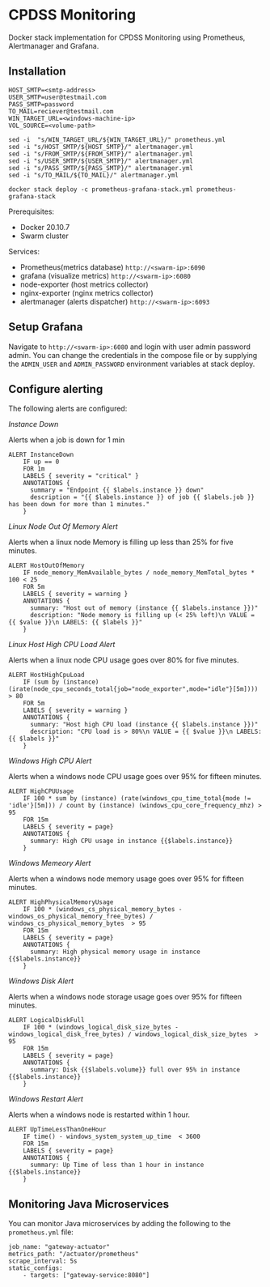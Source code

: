 # CPDSS Monitoring

Docker stack implementation for CPDSS Monitoring using Prometheus, Alertmanager and Grafana.

## Installation

```
HOST_SMTP=<smtp-address>
USER_SMTP=user@testmail.com
PASS_SMTP=password
TO_MAIL=reciever@testmail.com
WIN_TARGET_URL=<windows-machine-ip>
VOL_SOURCE=<volume-path>

sed -i  "s/WIN_TARGET_URL/${WIN_TARGET_URL}/" prometheus.yml
sed -i "s/HOST_SMTP/${HOST_SMTP}/" alertmanager.yml
sed -i "s/FROM_SMTP/${FROM_SMTP}/" alertmanager.yml
sed -i "s/USER_SMTP/${USER_SMTP}/" alertmanager.yml
sed -i "s/PASS_SMTP/${PASS_SMTP}/" alertmanager.yml
sed -i "s/TO_MAIL/${TO_MAIL}/" alertmanager.yml

docker stack deploy -c prometheus-grafana-stack.yml prometheus-grafana-stack
```

Prerequisites:

- Docker 20.10.7
- Swarm cluster

Services:
- Prometheus(metrics database) `http://<swarm-ip>:6090`
- grafana (visualize metrics) `http://<swarm-ip>:6080`
- node-exporter (host metrics collector)
- nginx-exporter (nginx metrics collector)
- alertmanager (alerts dispatcher) `http://<swarm-ip>:6093`

## Setup Grafana
Navigate to `http://<swarm-ip>:6080` and login with user admin password admin. You can change the credentials in the compose file or by supplying the `ADMIN_USER` and `ADMIN_PASSWORD` environment variables at stack deploy.

## Configure alerting

The following alerts are configured:

*Instance Down*

Alerts when a job is down for 1 min

```
ALERT InstanceDown
    IF up == 0
    FOR 1m
    LABELS { severity = "critical" }
    ANNOTATIONS {
      summary = "Endpoint {{ $labels.instance }} down"
      description = "{{ $labels.instance }} of job {{ $labels.job }} has been down for more than 1 minutes."
    }
```

*Linux Node Out Of Memory Alert*

Alerts when a linux node Memory is filling up less than 25% for five minutes.

```
ALERT HostOutOfMemory
    IF node_memory_MemAvailable_bytes / node_memory_MemTotal_bytes * 100 < 25
    FOR 5m
    LABELS { severity = warning }
    ANNOTATIONS {
      summary: "Host out of memory (instance {{ $labels.instance }})"
      description: "Node memory is filling up (< 25% left)\n VALUE = {{ $value }}\n LABELS: {{ $labels }}"
    }
```

*Linux Host High CPU Load Alert*

Alerts when a linux node CPU usage goes over 80% for five minutes.

```
ALERT HostHighCpuLoad
    IF (sum by (instance) (irate(node_cpu_seconds_total{job="node_exporter",mode="idle"}[5m]))) > 80
    FOR 5m
    LABELS { severity = warning }
    ANNOTATIONS {
      summary: "Host high CPU load (instance {{ $labels.instance }})"
      description: "CPU load is > 80%\n VALUE = {{ $value }}\n LABELS: {{ $labels }}"
    }
```

*Windows High CPU Alert*

Alerts when a windows node CPU usage goes over 95% for fifteen minutes.

```
ALERT HighCPUUsage
    IF 100 * sum by (instance) (rate(windows_cpu_time_total{mode != 'idle'}[5m])) / count by (instance) (windows_cpu_core_frequency_mhz) > 95
    FOR 15m
    LABELS { severity = page}
    ANNOTATIONS {
      summary: High CPU usage in instance {{$labels.instance}}
    }
```

*Windows Memeory Alert*

Alerts when a windows node memory usage goes over 95% for fifteen minutes.

```
ALERT HighPhysicalMemoryUsage
    IF 100 * (windows_cs_physical_memory_bytes - windows_os_physical_memory_free_bytes) / windows_cs_physical_memory_bytes  > 95
    FOR 15m
    LABELS { severity = page}
    ANNOTATIONS {
      summary: High physical memory usage in instance {{$labels.instance}}
    }
```

*Windows Disk Alert*

Alerts when a windows node storage usage goes over 95% for fifteen minutes.

```
ALERT LogicalDiskFull
    IF 100 * (windows_logical_disk_size_bytes - windows_logical_disk_free_bytes) / windows_logical_disk_size_bytes  > 95
    FOR 15m
    LABELS { severity = page}
    ANNOTATIONS {
      summary: Disk {{$labels.volume}} full over 95% in instance {{$labels.instance}}
    }
```

*Windows Restart Alert*

Alerts when a windows node is restarted within 1 hour.

```
ALERT UpTimeLessThanOneHour
    IF time() - windows_system_system_up_time  < 3600
    FOR 15m
    LABELS { severity = page}
    ANNOTATIONS {
      summary: Up Time of less than 1 hour in instance {{$labels.instance}}
    }
```

## Monitoring Java Microservices

You can monitor Java microservices by adding the following to the `prometheus.yml` file:

```
job_name: "gateway-actuator"
metrics_path: "/actuator/prometheus"
scrape_interval: 5s
static_configs:
    - targets: ["gateway-service:8080"]
```